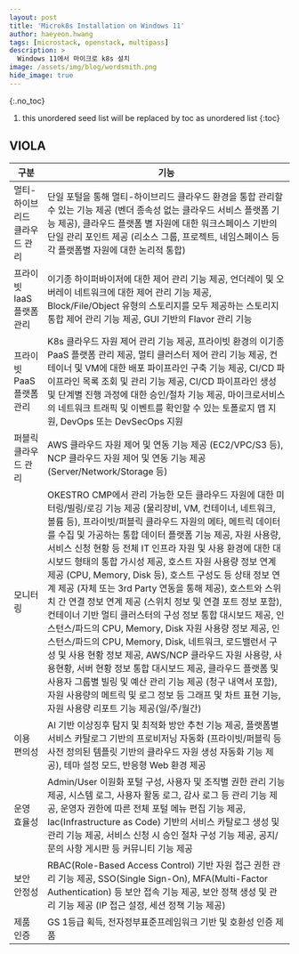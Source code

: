 ```yaml
---
layout: post
title: 'Microk8s Installation on Windows 11' 
author: haeyeon.hwang
tags: [microstack, openstack, multipass]
description: >
  Windows 11에서 마이크로 k8s 설치 
image: /assets/img/blog/wordsmith.png
hide_image: true
---
```



{:.no_toc}
1. this unordered seed list will be replaced by toc as unordered list
{:toc}

## VIOLA


구분|기능
---|---
멀티-하이브리드 클라우드 관리|단일 포털을 통해 멀티-하이브리드 클라우드 환경을 통합 관리할 수 있는 기능 제공 (벤더 종속성 없는 클라우드 서비스 플랫폼 기능 제공), 클라우드 플랫폼 별 자원에 대한 워크스페이스 기반의 단일 관리 포인트 제공 (리소스 그룹, 프로젝트, 네임스페이스 등 각 플랫폼별 자원에 대한 논리적 통합)
프라이빗 IaaS 플랫폼 관리|이기종 하이퍼바이저에 대한 제어 관리 기능 제공, 언더레이 및 오버레이 네트워크에 대한 제어 관리 기능 제공, Block/File/Object 유형의 스토리지를 모두 제공하는 스토리지 통합 제어 관리 기능 제공, GUI 기반의 Flavor 관리 기능
프라이빗 PaaS 플랫폼 관리|K8s 클라우드 자원 제어 관리 기능 제공, 프라이빗 환경의 이기종 PaaS 플랫폼 관리 제공, 멀티 클러스터 제어 관리 기능 제공, 컨테이너 및 VM에 대한 배포 파이프라인 구축 기능 제공, CI/CD 파이프라인 목록 조회 및 관리 기능 제공, CI/CD 파이프라인 생성 및 단계별 진행 과정에 대한 승인/절차 기능 제공, 마이크로서비스의 네트워크 트래픽 및 이벤트를 확인할 수 있는 토폴로지 맵 지원, DevOps 또는 DevSecOps 지원
퍼블릭 클라우드 관리|AWS 클라우드 자원 제어 및 연동 기능 제공 (EC2/VPC/S3 등), NCP 클라우드 자원 제어 및 연동 기능 제공 (Server/Network/Storage 등)
모니터링|OKESTRO CMP에서 관리 가능한 모든 클라우드 자원에 대한 미터링/빌링/로깅 기능 제공 (물리장비, VM, 컨테이너, 네트워크, 볼륨 등), 프라이빗/퍼블릭 클라우드 자원의 메타, 메트릭 데이터를 수집 및 가공하는 통합 데이터 플랫폼 기능 제공, 자원 사용량, 서비스 신청 현황 등 전체 IT 인프라 자원 및 사용 환경에 대한 대시보드 형태의 통합 가시성 제공, 호스트 자원 사용량 정보 연계 제공 (CPU, Memory, Disk 등), 호스트 구성도 등 상태 정보 연계 제공 (자체 또는 3rd Party 연동을 통해 제공), 호스트와 스위치 간 연결 정보 연계 제공 (스위치 정보 및 연결 포트 정보 포함), 컨테이너 기반 멀티 클러스터의 구성 정보 통합 대시보드 제공, 인스턴스/파드의 CPU, Memory, Disk 자원 사용량 정보 제공, 인스턴스/파드의 CPU, Memory, Disk, 네트워크, 로드밸런서 구성 및 사용 현황 정보 제공, AWS/NCP 클라우드 자원 사용량, 사용현황, 서버 현황 정보 통합 대시보드 제공, 클라우드 플랫폼 및 사용자 그룹별 빌링 및 예산 관리 기능 제공 (청구 내역서 포함), 자원 사용량의 메트릭 및 로그 정보 등 그래프 및 차트 표현 기능, 자원 사용량 리포트 기능 제공(일/주/월간)
이용 편의성|AI 기반 이상징후 탐지 및 최적화 방안 추천 기능 제공, 플랫폼별 서비스 카탈로그 기반의 프로비저닝 자동화 (프라이빗/퍼블릭 등 사전 정의된 템플릿 기반의 클라우드 자원 생성 자동화 기능 제공), 테마 설정 모드, 반응형 Web 환경 제공
운영 효율성|Admin/User 이원화 포털 구성, 사용자 및 조직별 권한 관리 기능 제공, 시스템 로그, 사용자 활동 로그, 감사 로그 등 관리 기능 제공, 운영자 권한에 따른 전체 포털 메뉴 편집 기능 제공, Iac(Infrastructure as Code) 기반의 서비스 카탈로그 생성 및 관리 기능 제공, 서비스 신청 시 승인 절차 구성 기능 제공, 공지/문의 사항 게시판 등 커뮤니티 기능 제공
보안 안정성|RBAC(Role-Based Access Control) 기반 자원 접근 권한 관리 기능 제공, SSO(Single Sign-On), MFA(Multi-Factor Authentication) 등 보안 접속 기능 제공, 보안 정책 생성 및 관리 기능 제공 (IP 접근 설정, 세션 정책 기능 제공)
제품 인증|GS 1등급 획득, 전자정부표준프레임워크 기반 및 호환성 인증 제품
